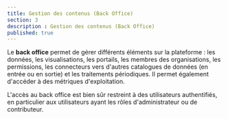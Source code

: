 ```yaml
---
title: Gestion des contenus (Back Office)
section: 3
description : Gestion des contenus (Back Office)
published: true
---
```


Le **back office** permet de gérer différents éléments sur la plateforme :  les données, les visualisations, les portails, les membres des organisations, les permissions, les connecteurs vers d'autres catalogues de données (en entrée ou en sortie) et les traitements périodiques. Il permet également d'accéder à des métriques d'exploitation.

L'accès au back office est bien sûr restreint à des utilisateurs authentifiés, en particulier aux utilisateurs ayant les rôles d'administrateur ou de contributeur.
